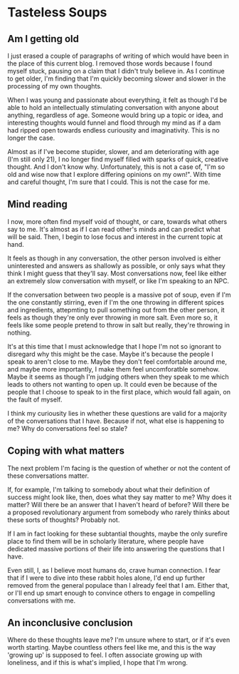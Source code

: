 # Tasteless Soups

## Am I getting old

I just erased a couple of paragraphs of writing of which would have been in the place of this current blog. I removed those words because I found myself stuck, pausing on a claim that I didn't truly believe in. As I continue to get older, I'm finding that I'm quickly becoming slower and slower in the processing of my own thoughts. 

When I was young and passionate about everything, it felt as though I'd be able to hold an intellectually stimulating conversation with anyone about anything, regardless of age. Someone would bring up a topic or idea, and interesting thoughts would funnel and flood through my mind as if a dam had ripped open towards endless curiousity and imaginativity. This is no longer the case. 

Almost as if I've become stupider, slower, and am deteriorating with age (I'm still only 21), I no longer find myself filled with sparks of quick, creative thought. And I don't know why. Unfortunately, this is not a case of, "I'm so old and wise now that I explore differing opinions on my own!". With time and careful thought, I'm sure that I could. This is not the case for me. 

## Mind reading

I now, more often find myself void of thought, or care, towards what others say to me. It's almost as if I can read other's minds and can predict what will be said. Then, I begin to lose focus and interest in the current topic at hand. 

It feels as though in any conversation, the other person involved is either uninterested and answers as shallowly as possible, or only says what they think I might guess that they'll say. Most conversations now, feel like either an extremely slow conversation with myself, or like I'm speaking to an NPC. 

If the conversation between two people is a massive pot of soup, even if I'm the one constantly stirring, even if I'm the one throwing in different spices and ingredients, attepmting to pull something out from the other person, it feels as though they're only ever throwing in more salt. Even more so, it feels like some people pretend to throw in salt but really, they're throwing in nothing.

It's at this time that I must acknowledge that I hope I'm not so ignorant to disregard why this might be the case. Maybe it's because the people I speak to aren't close to me. Maybe they don't feel comfortable around me, and maybe more importantly, I make them feel uncomforatble somehow. Maybe it seems as though I'm judging others when they speak to me which leads to others not wanting to open up. It could even be because of the people that I choose to speak to in the first place, which would fall again, on the fault of myself.

I think my curiousity lies in whether these questions are valid for a majority of the conversations that I have. Because if not, what else is happening to me? Why do conversations feel so stale? 

## Coping with what matters

The next problem I'm facing is the question of whether or not the content of these conversations matter.

If, for example, I'm talking to somebody about what their definition of success might look like, then, does what they say matter to me? Why does it matter? Will there be an answer that I haven't heard of before? Will there be a proposed revolutionary argument from somebody who rarely thinks about these sorts of thoughts? Probably not. 

If I am in fact looking for these subtantial thoughts, maybe the only surefire place to find them will be in scholarly literature, where people have dedicated massive portions of their life into answering the questions that I have. 

Even still, I, as I believe most humans do, crave human connection. I fear that if I were to dive into these rabbit holes alone, I'd end up further removed from the general populace than I already feel that I am. Either that, or I'll end up smart enough to convince others to engage in compelling conversations with me.

## An inconclusive conclusion

Where do these thoughts leave me? I'm unsure where to start, or if it's even worth starting. Maybe countless others feel like me, and this is the way 'growing up' is supposed to feel. I often associate growing up with loneliness, and if this is what's implied, I hope that I'm wrong. 